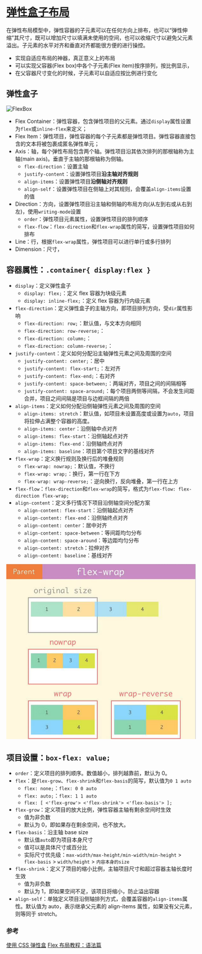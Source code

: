 # [弹性盒子布局](https://developer.mozilla.org/zh-CN/docs/Web/CSS/CSS_Flexible_Box_Layout)

在弹性布局模型中，弹性容器的子元素可以在任何方向上排布，也可以“弹性伸缩”其尺寸，既可以增加尺寸以填满未使用的空间，也可以收缩尺寸以避免父元素溢出。子元素的水平对齐和垂直对齐都能很方便的进行操控。

- 实现自适应布局的神器，真正意义上的布局
- 可以实现父容器(Flex box)中各个子元素(Flex item)按序排列，按比例显示，
- 在父容器尺寸变化的时候，子元素可以自适应按比例进行变化

## 弹性盒子

![FlexBox](https://mdn.mozillademos.org/files/12998/flexbox.png "概念图")

- Flex Container：弹性容器，包含弹性项目的父元素。通过`display`属性设置为`flex`或`inline-flex`来定义；
- Flex Item：弹性项目，弹性容器的每个子元素都是弹性项目。弹性容器直接包含的文本将被包裹成匿名弹性单元；
- Axis：轴，每个弹性布局包含两个轴。弹性项目沿其依次排列的那根轴称为主轴(main axis)。垂直于主轴的那根轴称为侧轴。
  - `flex-direction`：设置主轴
  - `justify-content`：设置弹性项目**沿主轴对齐规则**
  - `align-items`：设置弹性项目**沿侧轴对齐规则**
  - `align-self`：设置弹性项目在侧轴上对其规则，会覆盖`align-items`设置的值
- Direction：方向，设置弹性项目沿主轴和侧轴的布局方向(从左到右或从右到左)，使用`writing-mode`设置
  - `order`：弹性项目元素属性，设置弹性项目的排列顺序
  - `flex-flow`：`flex-direction`和`flex-wrap`属性的简写，设置弹性项目如何排布
- Line：行，根据`flex-wrap`属性，弹性项目可以进行单行或多行排列
- Dimension：尺寸，

## 容器属性：`.container{ display:flex }`

- `display`：定义弹性盒子
  - `display: flex;`：定义 flex 容器为块级元素
  - `display: inline-flex;`：定义 flex 容器为行内级元素
- `flex-direction`：定义弹性盒子的主轴方向，即项目排列方向，受`dir`属性影响
  - `flex-direction: row;`：默认值，与文本方向相同
  - `flex-direction: row-reverse;`：
  - `flex-direction: column;`：
  - `flex-direction: column-reverse;`：
- `justify-content`：定义如何分配沿主轴弹性元素之间及周围的空间
  - `justify-content: center;`：居中
  - `justify-content: flex-start;`：左对齐
  - `justify-content: flex-end;`：右对齐
  - `justify-content: space-between;`：两端对齐，项目之间的间隔相等
  - `justify-content: space-around;`：每个项目两侧等间隔，不会发生间距合并，项目之间间隔是项目与边框间隔的两倍
- `align-items`：定义如何分配沿侧轴弹性元素之间及周围的空间
  - `align-items: stretch`：默认值，如项目未设置高度或设置为`auto`，项目将拉伸占满整个容器的高度。
  - `align-items: center`：沿侧轴中点对齐
  - `align-items: flex-start`：沿侧轴起点对齐
  - `align-items: flex-end`：沿侧轴终点对齐
  - `align-items: baseline`：项目第个项目文字的基线对齐
- `flex-wrap`：定义换行规则及换行后的堆叠规则
  - `flex-wrap: nowrap;`：默认值，不换行
  - `flex-wrap: wrap;`：换行，第一行在下方
  - `flex-wrap: wrap-reverse;`：逆向换行，反向堆叠，第一行在上方
- `flex-flow`：`flex-direction`和`flex-wrap`的简写，格式为`flex-flow: flex-direction flex-wrap;`
- `align-content`：定义多行情况下项目沿侧轴空间分配方案
  - `align-content: flex-start`：沿侧轴起点对齐
  - `align-content: flex-end`：沿侧轴终点对齐
  - `align-content: center`：居中对齐
  - `align-content: space-between`：等间距均匀分布
  - `align-content: space-around`：等边距均匀分布
  - `align-content: stretch`：拉伸对齐
  - `align-content: baseline`：基线对齐

![flex wrap](../../assets/images/css/flex-wrap.png)

## 项目设置：`box-flex: value;`

- `order`：定义项目的排列顺序。数值越小，排列越靠前，默认为 0。
- `flex`：是`flex-grow`、`flex-shrink`和`flex-basis`的简写，默认值为`0 1 auto`
  - `flex: none;`：`flex: 0 0 auto`
  - `flex: auto;`：`flex: 1 1 auto`
  - `flex: [ <'flex-grow'> <'flex-shrink'> <'flex-basis'> ];`
- `flex-grow`：定义项目的放大比例，弹性容器主轴有剩余空间时生效
  - 值为非负数
  - 默认为 0，即如果存在剩余空间，也不放大。
- `flex-basis`：沿主轴 base size
  - 默认值`auto`即为项目本身尺寸
  - 值可以是具体尺寸或百分比
  - 实际尺寸优先级：`max-width/max-height/min-width/min-height` > `flex-basis` > `width/height` > `内容本身的size`
- `flex-shrink`：定义了项目的缩小比例，主轴项目尺寸和超过容器主轴长度时生效
  - 值为非负数
  - 默认为 1，即如果空间不足，该项目将缩小，防止溢出容器
- `align-self`：单独定义项目沿侧轴排列方式，会覆盖容器的`align-items`属性。默认值为 auto，表示继承父元素的 align-items 属性，如果没有父元素，则等同于 stretch。

### 参考

[使用 CSS 弹性盒](https://developer.mozilla.org/zh-CN/docs/Web/CSS/CSS_Flexible_Box_Layout/Using_CSS_flexible_boxes)
[Flex 布局教程：语法篇](http://www.ruanyifeng.com/blog/2015/07/flex-grammar.html)
